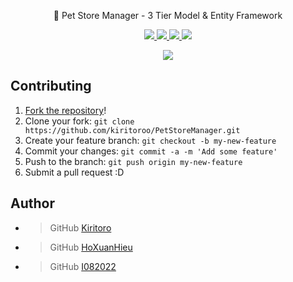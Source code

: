 <p align="center"
  <h2 align="center">🐹 Pet Store Manager - 3 Tier Model & Entity Framework</h2>
<p align="center">
  <a href="https://github.com/kiritoroo/AI_Final_Project/issues">
    <img src="https://img.shields.io/github/issues/kiritoroo/PetStoreManager"> 
  </a>
  <a href="https://github.com/kiritoroo/AI_Final_Project/network/members">
    <img src="https://img.shields.io/github/forks/kiritoroo/PetStoreManager"> 
  </a>  
  <a href="https://github.com/kiritoroo/AI_Final_Project/stargazers">
    <img src="https://img.shields.io/github/stars/kiritoroo/PetStoreManager"> 
  </a>
    <a href="https://github.com/kiritoroo/AI_Final_Project/LICENSE">
    <img src="https://img.shields.io/github/license/kiritoroo/PetStoreManage"> 
  </a>
</p>
<p align="center">
  <a href="https://github.com/kiritoroo/PetStoreManager">
    <img src="https://img.shields.io/static/v1?label=Sponsor&message=%E2%9D%A4&logo=GitHub&color=ff69b4"/> 
  </a>
</p>

## Contributing
1. [Fork the repository](https://github.com/kiritoroo/PetStoreManager/fork)!
2. Clone your fork: `git clone https://github.com/kiritoroo/PetStoreManager.git`
3. Create your feature branch: `git checkout -b my-new-feature`
4. Commit your changes: `git commit -a -m 'Add some feature'`
5. Push to the branch: `git push origin my-new-feature`
6. Submit a pull request :D

## Author
- > GitHub [Kiritoro](https://github.com/kiritoroo)
- > GitHub [HoXuanHieu](https://github.com/XuanHieuHo)
- > GitHub [I082022](https://github.com/I082022)
